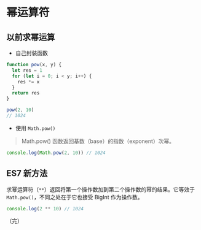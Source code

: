 # 幂运算符

## 以前求幂运算

* 自己封装函数

```javascript
function pow(x, y) {
  let res = 1
  for (let i = 0; i < y; i++) {
    res *= x
  }
  return res
}

pow(2, 10)
// 1024
```

* 使用 `Math.pow()`

> Math.pow() 函数返回基数（base）的指数（exponent）次幂。

```javascript
console.log(Math.pow(2, 10)) // 1024
```

## ES7 新方法

求幂运算符（`**`）返回将第一个操作数加到第二个操作数的幂的结果。它等效于 `Math.pow()`，不同之处在于它也接受 BigInt 作为操作数。

```javascript
console.log(2 ** 10) // 1024
```

（完）
